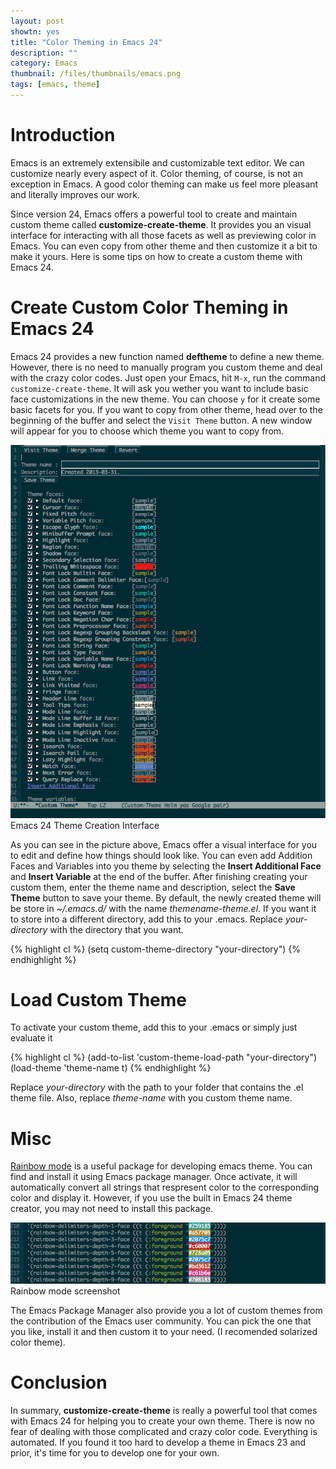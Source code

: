 ```yaml
---
layout: post
showtn: yes
title: "Color Theming in Emacs 24"
description: ""
category: Emacs
thumbnail: /files/thumbnails/emacs.png
tags: [emacs, theme]
---
```



# Introduction

Emacs is an extremely extensibile and customizable text editor. We can customize
nearly every aspect of it. Color theming, of course, is not an exception in
Emacs. A good color theming can make us feel more pleasant and literally
improves our work.

Since version 24, Emacs offers a
powerful tool to create and maintain custom theme called
**customize-create-theme**. It provides you an visual interface for interacting
with
all those facets as well as previewing color in Emacs. You can even copy from
other theme and then customize it a bit to make it yours. Here is some tips on
how to create a custom theme with Emacs 24.

<!-- more -->

# Create Custom Color Theming in Emacs 24

Emacs 24 provides a new function named **deftheme** to define a new theme.
However, there is no need to manually
program you custom theme and deal with the crazy color codes. Just open
your Emacs, hit `M-x`, run the command `customize-create-theme`. It will ask
you wether you want to include basic face customizations in the new theme. You
can choose `y` for it create some basic facets for you. If you want to copy
from other theme, head over to the beginning of the buffer and select the
`Visit Theme` button. A new window will appear for you to choose which theme
you want to copy from.

![Emacs Theme Creation Interface](/files/2013-03-31-color-theming-in-emacs-24/theme.png)  
Emacs 24 Theme Creation Interface

As you can see in the picture above, Emacs offer a visual interface for you to
edit and define how things should look like. You can even add Addition Faces and
Variables into you theme by selecting the **Insert Additional Face** and
**Insert Variable** at the end of the buffer. After finishing creating your
custom them, enter the theme name and description, select the **Save Theme**
button to save your theme. By default, the newly created theme will be store in
*~/.emacs.d/* with the name *themename-theme.el*. If you want it to store into a
different directory, add this to your .emacs. Replace *your-directory* with the
directory that you want.

{% highlight cl %}
(setq custom-theme-directory "your-directory")
{% endhighlight %}

# Load Custom Theme

To activate your custom theme, add this to your .emacs or simply just evaluate it

{% highlight cl %}
(add-to-list 'custom-theme-load-path "your-directory")
(load-theme 'theme-name t)
{% endhighlight %}

Replace *your-directory* with the path to your folder that contains the .el
theme file. Also, replace *theme-name* with you custom theme name.

# Misc

[Rainbow mode](http://julien.danjou.info/projects/emacs-packages#rainbow-mode )
is a useful package for developing emacs theme. You can find and install it
using Emacs package manager. Once activate, it will automatically convert all
strings that respresent color to the corresponding color and display it.
However, if you use the built in Emacs 24 theme creator, you may not need to
install this package.

![Rainbow mode](/files/2013-03-31-color-theming-in-emacs-24/rainbow.png )  
Rainbow mode screenshot

The Emacs Package Manager also provide you a lot of custom themes from the
contribution of the Emacs user community. You can pick the one that you like,
install it and then custom it to your need. (I recomended solarized color
theme).

# Conclusion

In summary, **customize-create-theme** is really a powerful tool that comes with
Emacs 24 for helping you to create your own theme. There is now no fear of
dealing with those complicated and crazy color code. Everything is automated. If
you found it too hard to develop a theme in Emacs 23 and prior, it's time for
you to develop one for your own.

